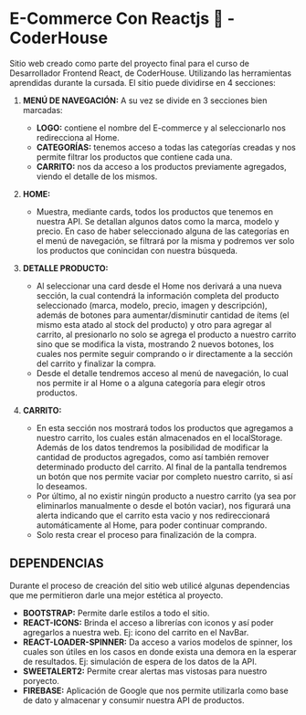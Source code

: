 # **E-Commerce Con Reactjs 🛒 - CoderHouse**

Sitio web creado como parte del proyecto final para el curso de Desarrollador Frontend React, de CoderHouse. Utilizando las herramientas aprendidas durante la cursada.
El sitio puede dividirse en 4 secciones:

1.  **MENÚ DE NAVEGACIÓN:**
	A su vez se divide en 3 secciones bien marcadas:
    - **LOGO:** contiene el nombre del E-commerce y al seleccionarlo nos redirecciona al Home.
	- **CATEGORÍAS:** tenemos acceso a todas las categorías creadas y nos permite filtrar los productos que contiene cada una.
	- **CARRITO:** nos da acceso a los productos previamente agregados, viendo el detalle de los mismos.

1. **HOME:**
	- Muestra, mediante cards, todos los productos que tenemos en nuestra API. Se detallan algunos datos como la marca, modelo y precio. En caso de haber seleccionado alguna de las categorías en el menú de navegación, se filtrará por la misma y podremos ver solo los productos que conincidan con nuestra búsqueda.

1. **DETALLE PRODUCTO:**
	- Al seleccionar una card desde el Home nos derivará a una nueva sección, la cual contendrá la información completa del producto seleccionado (marca, modelo, precio, imagen y descripción), además de botones para aumentar/disminutir cantidad de ítems (el mismo esta atado al stock del producto) y otro para agregar al carrito, al presionarlo no solo se agrega el producto a nuestro carrito sino que se modifica la vista, mostrando 2 nuevos botones, los cuales nos permite seguir comprando o ir directamente a la sección del carrito y finalizar la compra. 
	- Desde el detalle tendremos acceso al menú de navegación, lo cual nos permite ir al Home o a alguna categoría para elegir otros productos.

1. **CARRITO:**
	- En esta sección nos mostrará todos los productos que agregamos a nuestro carrito, los cuales están almacenados en el localStorage. Además de los datos tendremos la posibilidad de modificar la cantidad de productos agregados, como así también remover determinado producto del carrito. Al final de la pantalla tendremos un botón que nos permite vaciar por completo nuestro carrito, si así lo deseamos.
	- Por último, al no existir ningún producto a nuestro carrito (ya sea por eliminarlos manualmente o desde el botón vaciar), nos figurará una alerta indicando que el carrito esta vacio y nos redireccionará automáticamente al Home, para poder continuar comprando.
	- Solo resta crear el proceso para finalización de la compra.

## **DEPENDENCIAS**
Durante el proceso de creación del sitio web utilicé algunas dependencias que me permitieron darle una mejor estética al proyecto.
- **BOOTSTRAP:** Permite darle estilos a todo el sitio.
- **REACT-ICONS:** Brinda el acceso a librerías con iconos y así poder agregarlos a nuestra web. Ej: icono del carrito en el NavBar.
- **REACT-LOADER-SPINNER:** Da acceso a varios modelos de spinner, los cuales son útiles en los casos en donde exista una demora en la esperar de resultados. Ej: simulación de espera de los datos de la API.
- **SWEETALERT2:** Permite crear alertas mas vistosas para nuestro poryecto.
- **FIREBASE:** Aplicación de Google que nos permite utilizarla como base de dato y almacenar y consumir nuestra API de productos.
